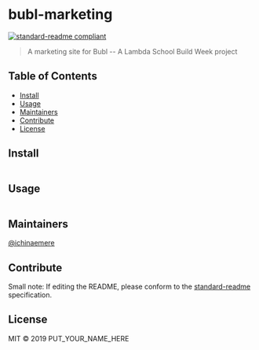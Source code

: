 # bubl-marketing

[![standard-readme compliant](https://img.shields.io/badge/standard--readme-OK-green.svg?style=flat-square)](https://github.com/RichardLitt/standard-readme)

> A marketing site for Bubl -- A Lambda School Build Week project

## Table of Contents

- [Install](#install)
- [Usage](#usage)
- [Maintainers](#maintainers)
- [Contribute](#contribute)
- [License](#license)

## Install

```
```

## Usage

```
```

## Maintainers

[@ichinaemere](https://github.com/ichinaemere)

## Contribute



Small note: If editing the README, please conform to the [standard-readme](https://github.com/RichardLitt/standard-readme) specification.

## License

MIT © 2019 PUT_YOUR_NAME_HERE
